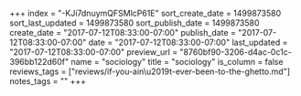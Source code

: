 +++
index = "-KJi7dnuymQFSMlcP61E"
sort_create_date = 1499873580
sort_last_updated = 1499873580
sort_publish_date = 1499873580
create_date = "2017-07-12T08:33:00-07:00"
publish_date = "2017-07-12T08:33:00-07:00"
date = "2017-07-12T08:33:00-07:00"
last_updated = "2017-07-12T08:33:00-07:00"
preview_url = "8760bf90-3206-d4ac-0c1c-396bb122d60f"
name = "sociology"
title = "sociology"
is_column = false
reviews_tags = ["reviews/if-you-ain\u2019t-ever-been-to-the-ghetto.md"]
notes_tags = ""
+++

